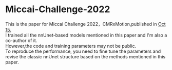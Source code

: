 # Miccai-Challenge-2022
This is the paper for Miccai Challenge 2022，CMRxMotion,published in [Oct 15.](https://stacom.github.io/stacom2022/papers/lascarqs/)   
I trained all the nnUnet-based models mentioned in this paper and I'm also a co-author of it.  
However,the code and training parameters may not be public.  
To reproduce the performance, you need to fine tune the parameters and revise the classic nnUnet structure based on the methods mentioned in this paper.
